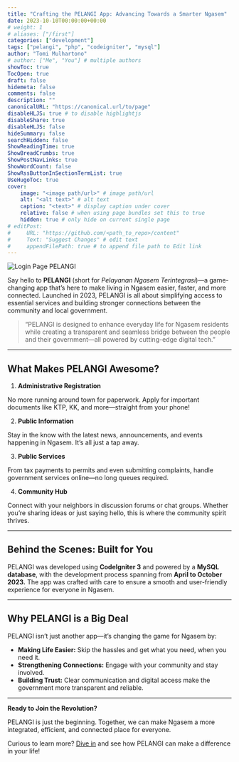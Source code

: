 ```yaml
---
title: "Crafting the PELANGI App: Advancing Towards a Smarter Ngasem"
date: 2023-10-10T00:00:00+00:00
# weight: 1
# aliases: ["/first"]
categories: ["development"]
tags: ["pelangi", "php", "codeigniter", "mysql"]
author: "Tomi Mulhartono"
# author: ["Me", "You"] # multiple authors
showToc: true
TocOpen: true
draft: false
hidemeta: false
comments: false
description: ""
canonicalURL: "https://canonical.url/to/page"
disableHLJS: true # to disable highlightjs
disableShare: true
disableHLJS: false
hideSummary: false
searchHidden: false
ShowReadingTime: true
ShowBreadCrumbs: true
ShowPostNavLinks: true
ShowWordCount: false
ShowRssButtonInSectionTermList: true
UseHugoToc: true
cover:
    image: "<image path/url>" # image path/url
    alt: "<alt text>" # alt text
    caption: "<text>" # display caption under cover
    relative: false # when using page bundles set this to true
    hidden: true # only hide on current single page
# editPost:
#     URL: "https://github.com/<path_to_repo>/content"
#     Text: "Suggest Changes" # edit text
#     appendFilePath: true # to append file path to Edit link
---
```


![Login Page PELANGI](/images/pelangi1.png)

Say hello to **PELANGI** (short for *Pelayanan Ngasem Terintegrasi*)—a game-changing app that’s here to make living in Ngasem easier, faster, and more connected. Launched in 2023, PELANGI is all about simplifying access to essential services and building stronger connections between the community and local government.

>“PELANGI is designed to enhance everyday life for Ngasem residents while creating a transparent and seamless bridge between the people and their government—all powered by cutting-edge digital tech.”

---

## What Makes PELANGI Awesome?

1. **Administrative Registration**

No more running around town for paperwork. Apply for important documents like KTP, KK, and more—straight from your phone!

2. **Public Information**

Stay in the know with the latest news, announcements, and events happening in Ngasem. It’s all just a tap away.

3. **Public Services**

From tax payments to permits and even submitting complaints, handle government services online—no long queues required.

4. **Community Hub**

Connect with your neighbors in discussion forums or chat groups. Whether you’re sharing ideas or just saying hello, this is where the community spirit thrives.

<!-- ![Dashboard PELANGI](/images/pelangi2.png) -->

---

## Behind the Scenes: Built for You

PELANGI was developed using **CodeIgniter 3** and powered by a **MySQL database**, with the development process spanning from **April to October 2023.** The app was crafted with care to ensure a smooth and user-friendly experience for everyone in Ngasem.

---

## Why PELANGI is a Big Deal

<!-- ![Services Page PELANGI](/images/pelangi3.png) -->

PELANGI isn’t just another app—it’s changing the game for Ngasem by:

- **Making Life Easier:** Skip the hassles and get what you need, when you need it.
- **Strengthening Connections:** Engage with your community and stay involved.
- **Building Trust:** Clear communication and digital access make the government more transparent and reliable.

---

**Ready to Join the Revolution?**

PELANGI is just the beginning. Together, we can make Ngasem a more integrated, efficient, and connected place for everyone.

Curious to learn more? [Dive in](https://pelangi.bojonegoro.com/) and see how PELANGI can make a difference in your life!